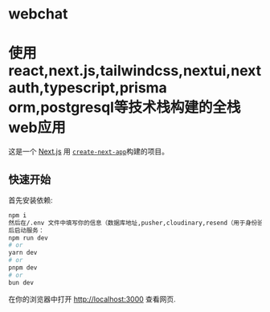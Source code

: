 # webchat
使用react,next.js,tailwindcss,nextui,nextauth,typescript,prisma orm,postgresql等技术栈构建的全栈web应用
=======
这是一个 [Next.js](https://nextjs.org/) 用 [`create-next-app`](https://github.com/vercel/next.js/tree/canary/packages/create-next-app)构建的项目。

## 快速开始

首先安装依赖:
```bash
npm i
然后在/.env 文件中填写你的信息（数据库地址,pusher,cloudinary,resend（用于身份验证的邮件发送）信息）
后启动服务：
npm run dev
# or
yarn dev
# or
pnpm dev
# or
bun dev
```

在你的浏览器中打开 [http://localhost:3000](http://localhost:3000) 查看网页.
